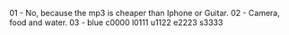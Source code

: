 01 - No, because the mp3 is cheaper than Iphone or Guitar.
02 - Camera, food and water.
03 - blue
    c0000
    l0111
    u1122
    e2223
    s3333

    